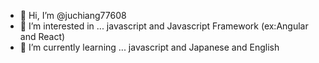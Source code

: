 - 👋 Hi, I’m @juchiang77608
- 👀 I’m interested in ... javascript and Javascript Framework (ex:Angular and React)
- 🌱 I’m currently learning ... javascript and Japanese and English
